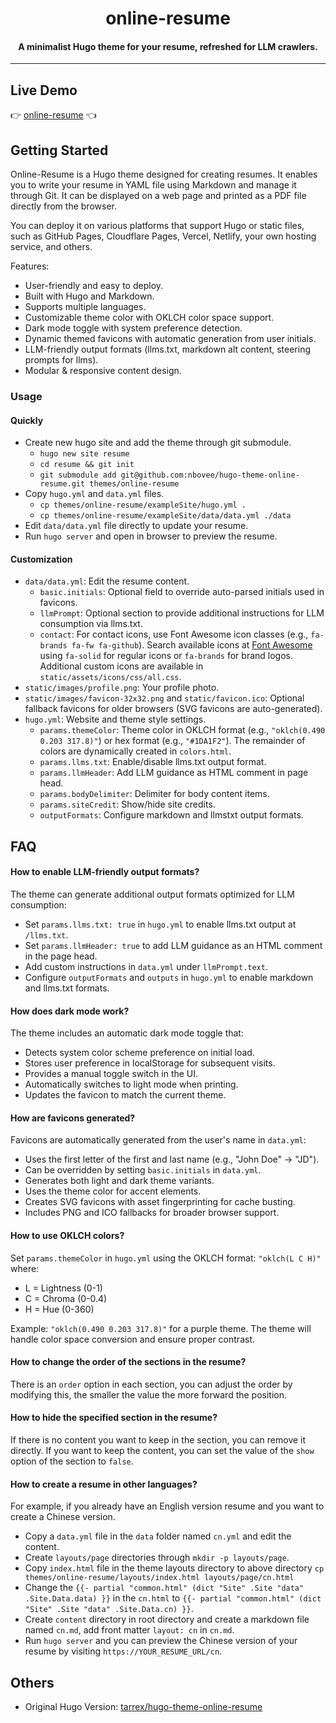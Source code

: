 <h1 align="center">online-resume</h1>


<h4 align="center">A minimalist Hugo theme for your resume, refreshed for LLM crawlers.</h4>

---

## Live Demo

:point_right: [online-resume][Demo] :point_left:

## Getting Started

Online-Resume is a Hugo theme designed for creating resumes. It enables you to write your resume in YAML file using Markdown and manage it through Git. It can be displayed on a web page and printed as a PDF file directly from the browser.

You can deploy it on various platforms that support Hugo or static files, such as GitHub Pages, Cloudflare Pages, Vercel, Netlify, your own hosting service, and others.

Features:

- User-friendly and easy to deploy.
- Built with Hugo and Markdown.
- Supports multiple languages.
- Customizable theme color with OKLCH color space support.
- Dark mode toggle with system preference detection.
- Dynamic themed favicons with automatic generation from user initials.
- LLM-friendly output formats (llms.txt, markdown alt content, steering prompts for llms).
- Modular & responsive content design.

### Usage

#### Quickly

- Create new hugo site and add the theme through git submodule.
  - `hugo new site resume`
  - `cd resume && git init`
  - `git submodule add git@github.com:nbovee/hugo-theme-online-resume.git themes/online-resume`
- Copy `hugo.yml` and `data.yml` files.
  - `cp themes/online-resume/exampleSite/hugo.yml .`
  - `cp themes/online-resume/exampleSite/data/data.yml ./data`
- Edit `data/data.yml` file directly to update your resume.
- Run `hugo server` and open in browser to preview the resume.

#### Customization

- `data/data.yml`: Edit the resume content.
  - `basic.initials`: Optional field to override auto-parsed initials used in favicons.
  - `llmPrompt`: Optional section to provide additional instructions for LLM consumption via llms.txt.
  - `contact`: For contact icons, use Font Awesome icon classes (e.g., `fa-brands fa-fw fa-github`). Search available icons at [Font Awesome](https://fontawesome.com/icons) using `fa-solid` for regular icons or `fa-brands` for brand logos. Additional custom icons are available in `static/assets/icons/css/all.css`.
- `static/images/profile.png`: Your profile photo.
- `static/images/favicon-32x32.png` and `static/favicon.ico`: Optional fallback favicons for older browsers (SVG favicons are auto-generated).
- `hugo.yml`: Website and theme style settings.
  - `params.themeColor`: Theme color in OKLCH format (e.g., `"oklch(0.490 0.203 317.8)"`) or hex format (e.g., `"#1DA1F2"`). The remainder of colors are dynamically created in `colors.html`.
  - `params.llms.txt`: Enable/disable llms.txt output format.
  - `params.llmHeader`: Add LLM guidance as HTML comment in page head.
  - `params.bodyDelimiter`: Delimiter for body content items.
  - `params.siteCredit`: Show/hide site credits.
  - `outputFormats`: Configure markdown and llmstxt output formats.

## FAQ

#### How to enable LLM-friendly output formats?

The theme can generate additional output formats optimized for LLM consumption:
- Set `params.llms.txt: true` in `hugo.yml` to enable llms.txt output at `/llms.txt`.
- Set `params.llmHeader: true` to add LLM guidance as an HTML comment in the page head.
- Add custom instructions in `data.yml` under `llmPrompt.text`.
- Configure `outputFormats` and `outputs` in `hugo.yml` to enable markdown and llms.txt formats.

#### How does dark mode work?

The theme includes an automatic dark mode toggle that:
- Detects system color scheme preference on initial load.
- Stores user preference in localStorage for subsequent visits.
- Provides a manual toggle switch in the UI.
- Automatically switches to light mode when printing.
- Updates the favicon to match the current theme.

#### How are favicons generated?

Favicons are automatically generated from the user's name in `data.yml`:
- Uses the first letter of the first and last name (e.g., "John Doe" → "JD").
- Can be overridden by setting `basic.initials` in `data.yml`.
- Generates both light and dark theme variants.
- Uses the theme color for accent elements.
- Creates SVG favicons with asset fingerprinting for cache busting.
- Includes PNG and ICO fallbacks for broader browser support.

#### How to use OKLCH colors?

Set `params.themeColor` in `hugo.yml` using the OKLCH format: `"oklch(L C H)"` where:
- L = Lightness (0-1)
- C = Chroma (0-0.4)
- H = Hue (0-360)

Example: `"oklch(0.490 0.203 317.8)"` for a purple theme. The theme will handle color space conversion and ensure proper contrast.

#### How to change the order of the sections in the resume?

There is an `order` option in each section, you can adjust the order by modifying this, the smaller the value the more forward the position.

#### How to hide the specified section in the resume?

If there is no content you want to keep in the section, you can remove it directly. If you want to keep the content, you can set the value of the `show` option of the section to `false`.



#### How to create a resume in other languages?

For example, if you already have an English version resume and you want to create a Chinese version.
  - Copy a `data.yml` file in the `data` folder named `cn.yml` and edit the content.
  - Create `layouts/page` directories through `mkdir -p layouts/page`.
  - Copy `index.html` file in the theme layouts directory to above directory `cp themes/online-resume/layouts/index.html layouts/page/cn.html`
  - Change the `{{- partial "common.html" (dict "Site" .Site "data" .Site.Data.data) }}` in the `cn.html` to `{{- partial "common.html" (dict "Site" .Site "data" .Site.Data.cn) }}`.
  - Create `content` directory in root directory and create a markdown file named `cn.md`, add front matter `layout: cn` in `cn.md`.
  - Run `hugo server` and you can preview the Chinese version of your resume by visiting `https://YOUR_RESUME_URL/cn`.


## Others

- Original Hugo Version: [tarrex/hugo-theme-online-resume][Base Version]


[Demo]: https://nick.bov.ee/hugo-theme-online-resume


[Base Version]: https://github.com/tarrex/hugo-theme-online-resume
